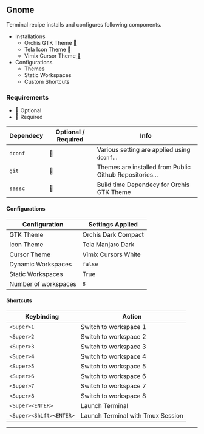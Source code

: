 ## Gnome
Terminal recipe installs and configures following components.

- Installations
    - Orchis GTK Theme <a class="nf em" href="http://bit.ly/3GQq8Z8"></a>
    - Tela Icon Theme <a class="nf em" href="https://bit.ly/41CPe7d"></a>
    - Vimix Cursor Theme <a class="nf em" href="https://bit.ly/48aG98c"></a>
- Configurations
    - Themes
    - Static Workspaces
    - Custom Shortcuts

### Requirements
- <span class="nf em"></span> Optional
- <span class="nf em"></span> Required 

| Dependecy | Optional / Required | Info |
| --------- | --------- | ---- |
| `dconf` | <span class="nf em"></span>  | Various setting are applied using `dconf`...
| `git` | <span class="nf em"></span>  | Themes are installed from Public Github Repositories...
| `sassc` | <span class="nf em"></span> | Build time Dependecy for Orchis GTK Theme

#### Configurations
| Configuration | Settings Applied |
| ------------- | ---------------- |
| GTK Theme | Orchis Dark Compact |
| Icon Theme | Tela Manjaro Dark |
| Cursor Theme | Vimix Cursors White |
| Dynamic Workspaces | `false` |
| Static Workspaces | True |
| Number of workspaces | `8` |

#### Shortcuts
| Keybinding | Action |
| ---------- | ------ |
| `<Super>1` | Switch to workspace 1
| `<Super>2` | Switch to workspace 2
| `<Super>3` | Switch to workspace 3
| `<Super>4` | Switch to workspace 4
| `<Super>5` | Switch to workspace 5
| `<Super>6` | Switch to workspace 6
| `<Super>7` | Switch to workspace 7
| `<Super>8` | Switch to workspace 8
| `<Super><ENTER>` | Launch Terminal <alacritty>
| `<Super><Shift><ENTER>` | Launch Terminal with Tmux Session<alacritty>

----------
